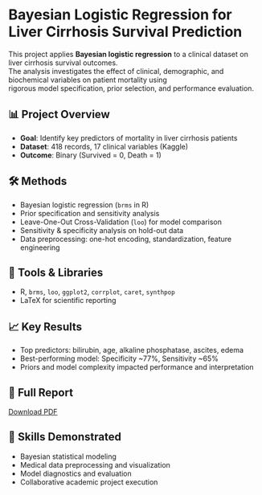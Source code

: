 # Bayesian Logistic Regression for Liver Cirrhosis Survival Prediction

This project applies **Bayesian logistic regression** to a clinical dataset on liver cirrhosis survival outcomes.  
The analysis investigates the effect of clinical, demographic, and biochemical variables on patient mortality using  
rigorous model specification, prior selection, and performance evaluation.

## 📊 Project Overview
- **Goal**: Identify key predictors of mortality in liver cirrhosis patients
- **Dataset**: 418 records, 17 clinical variables (Kaggle)
- **Outcome**: Binary (Survived = 0, Death = 1)

## 🛠 Methods
- Bayesian logistic regression (`brms` in R)
- Prior specification and sensitivity analysis
- Leave-One-Out Cross-Validation (`loo`) for model comparison
- Sensitivity & specificity analysis on hold-out data
- Data preprocessing: one-hot encoding, standardization, feature engineering

## 🧰 Tools & Libraries
- R, `brms`, `loo`, `ggplot2`, `corrplot`, `caret`, `synthpop`
- LaTeX for scientific reporting

## 📈 Key Results
- Top predictors: bilirubin, age, alkaline phosphatase, ascites, edema
- Best-performing model: Specificity ~77%, Sensitivity ~65%
- Priors and model complexity impacted performance and interpretation

## 📄 Full Report
[Download PDF](https://raw.githubusercontent.com/<mohaiminul-git>/<Bayesian-Logistic-Regression-for-Liver-Cirrhosis-Survival-Prediction>/<main>/Bayesian-Logistic-Regression-for-Liver-Cirrhosis-Survival-Prediction.pdf)

## 🔑 Skills Demonstrated
- Bayesian statistical modeling
- Medical data preprocessing and visualization
- Model diagnostics and evaluation
- Collaborative academic project execution
